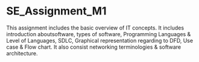 # SE_Assignment_M1

This assignment includes the basic overview of IT concepts. It includes introduction 
aboutsoftware, types of software, Programming Languages & Level of Languages, SDLC,
Graphical representation regarding to DFD, Use case & Flow chart. It also consist networking
terminologies & software architecture.
